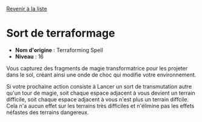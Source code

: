 [Revenir à la liste](list.md)

# Sort de terraformage

 * **Nom d'origine** : Terraforming Spell
 * **Niveau** : 16


<p>Vous capturez des fragments de magie transformatrice pour les projeter dans le sol, créant ainsi une onde de choc qui modifie votre
environnement.</p>
<p>Si votre prochaine action consiste à Lancer un sort de transmutation autre qu'un tour de magie, soit chaque espace adjacent à vous devient un terrain difficile, soit chaque espace adjacent à vous n'est plus un terrain diffcile. Cela n'a aucun effet sur les terrains très difficiles et n'élimine pas les effets néfastes des terrains dangereux.</p>